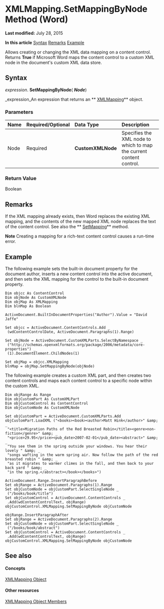 
# XMLMapping.SetMappingByNode Method (Word)

 **Last modified:** July 28, 2015

 **In this article**
 [Syntax](#sectionSection0)
 [Remarks](#sectionSection1)
 [Example](#sectionSection2)


Allows creating or changing the XML data mapping on a content control. Returns  **True** if Microsoft Word maps the content control to a custom XML node in the document's custom XML data store.


## Syntax
<a name="sectionSection0"> </a>

 _expression_. **SetMappingByNode**( **_Node_**)

 _expression_An expression that returns an  ** [XMLMapping](cf76802b-f93d-0f3b-4936-ca357a7d7ff8.md)** object.


### Parameters



|**Name**|**Required/Optional**|**Data Type**|**Description**|
|:-----|:-----|:-----|:-----|
|Node|Required| **CustomXMLNode**|Specifies the XML node to which to map the current content control.|

### Return Value

Boolean


## Remarks
<a name="sectionSection1"> </a>

If the XML mapping already exists, then Word replaces the existing XML mapping, and the contents of the new mapped XML node replaces the text of the content control. See also the  ** [SetMapping](0d33be39-f355-7a59-802c-33d031485a0e.md)** method.


 **Note**  Creating a mapping for a rich-text content control causes a run-time error.


## Example
<a name="sectionSection2"> </a>

The following example sets the built-in document property for the document author, inserts a new content control into the active document, and then sets the XML mapping for the control to the built-in document property.


```
Dim objcc As ContentControl 
Dim objNode As CustomXMLNode 
Dim objMap As XMLMapping 
Dim blnMap As Boolean 
 
ActiveDocument.BuiltInDocumentProperties("Author").Value = "David Jaffe" 
 
Set objcc = ActiveDocument.ContentControls.Add _ 
 (wdContentControlDate, ActiveDocument.Paragraphs(1).Range) 
 
Set objNode = ActiveDocument.CustomXMLParts.SelectByNamespace _ 
 ("http://schemas.openxmlformats.org/package/2006/metadata/core-properties") _ 
 (1).DocumentElement.ChildNodes(1) 
 
Set objMap = objcc.XMLMapping 
blnMap = objMap.SetMappingByNode(objNode)
```

The following example creates a custom XML part, and then creates two content controls and maps each content control to a specific node within the custom XML.




```
Dim objRange As Range 
Dim objCustomPart As CustomXMLPart 
Dim objCustomControl As ContentControl 
Dim objCustomNode As CustomXMLNode 
 
Set objCustomPart = ActiveDocument.CustomXMLParts.Add 
objCustomPart.LoadXML ("<books><book><author>Matt Hink</author>" &amp; _ 
 "<title>Migration Paths of the Red Breasted Robin</title><genre>non-fiction</genre>" &amp; _ 
 "<price>29.95</price><pub_date>2007-02-01</pub_date><abstract>" &amp; _ 
 "You see them in the spring outside your windows. You hear their lovely " &amp; _ 
 "songs wafting in the warm spring air. Now follow the path of the red breasted robin " &amp; _ 
 "as it migrates to warmer climes in the fall, and then back to your back yard " &amp; _ 
 "in the spring.</abstract></book></books>") 
 
ActiveDocument.Range.InsertParagraphBefore 
Set objRange = ActiveDocument.Paragraphs(1).Range 
Set objCustomNode = objCustomPart.SelectSingleNode _ 
 ("/books/book/title") 
Set objCustomControl = ActiveDocument.ContentControls _ 
 .Add(wdContentControlText, objRange) 
objCustomControl.XMLMapping.SetMappingByNode objCustomNode 
 
objRange.InsertParagraphAfter 
Set objRange = ActiveDocument.Paragraphs(2).Range 
Set objCustomNode = objCustomPart.SelectSingleNode _ 
 ("/books/book/abstract") 
Set objCustomControl = ActiveDocument.ContentControls _ 
 .Add(wdContentControlText, objRange) 
objCustomControl.XMLMapping.SetMappingByNode objCustomNode
```


## See also
<a name="sectionSection2"> </a>


#### Concepts


 [XMLMapping Object](cf76802b-f93d-0f3b-4936-ca357a7d7ff8.md)
#### Other resources


 [XMLMapping Object Members](8fb27e7a-1d02-4754-87ca-f117cc67cdff.md)
